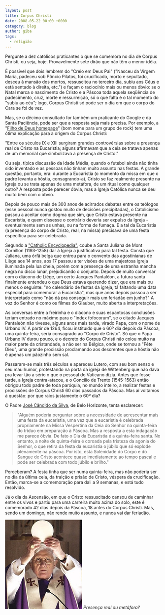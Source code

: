 ```yaml
---
layout: post
title: Corpus Christi
date: 2008-05-22 00:00 +0000
category: blog
author: giba
tags:
  - religião
---
```


Pergunte a dez católicos praticantes o que se comemora no dia de Corpus Christi, ou seja, hoje. Provavelmente sete dirão que não têm a menor idéia.

É possível que dois lembrem do "Creio em Deus Pai" ("Nasceu da Virgem Maria, padeceu sob Pôncio Pilatos, foi crucificado, morto e sepultado, desceu à mansão dos mortos, ressuscitou no terceiro dia, subiu aos Céus e está sentado à direita, etc.") e façam o raciocínio mais ou menos óbvio: se o Natal marca o nascimento de Cristo e a Páscoa toda aquela seqüência de padecimento, cruz, morte e ressurreição, só o que falta é o tal momento do "subiu ao céu"; logo, Corpus Christi só pode ser o dia em que o corpo do Cara se foi de vez.

Mas, se o décimo consultado for também um praticante do Google e da Santa Paciência, pode ser que a resposta seja mais precisa. Por exemplo, a "[Filho de Deus homepage](http://www.filhosdedeus.hpg.ig.com.br/sacramentos/sacramentoeuc04.htm)" (bom nome para um grupo de rock) tem uma ótima explicação para a origem do Corpus Christi:

"Entre os séculos IX e XIII surgiram grandes controvérsias sobre a presença real de Cristo na Eucaristia; alguns afirmavam que a ceia se tratava apenas de um memorial que simbolizava a presença de Cristo."

Ou seja, típica discussão da Idade Média, quando o futebol ainda não tinha sido inventado e as pessoas não tinham muito assunto nas festas. A grande questão, portanto, era: durante a Eucaristia (o momento da missa em que o padre levanta a hóstia, consagrando-a), Cristo se faz realmente presente na Igreja ou se trata apenas de uma metáfora, de um ritual como qualquer outro? A resposta pode parecer óbvia, mas a Igreja Católica nunca se deu muito bem com o óbvio.

Depois de pouco mais de 300 anos de acirrados debates entre os teólogos (esse pessoal nunca gostou muito de decisões precipitadas), o Catolicismo passou a aceitar como dogma que sim, que Cristo estava presente na Eucaristia, e quem dissesse o contrário deveria ser expulso da Igreja - eventualmente sem as unhas, ou na forma de fumaça. E a tal da Eucaristia (a presença do corpo de Cristo, real, na missa) precisava de uma festa específica para ser celebrada.

Segundo a ["Catholic Encyclopedia"](http://www.newadvent.org/cathen/04390b.htm), coube a Santa Juliana de Mont Cornillon (1193-1258) dar à Igreja a justificativa para tal festa. Consta que Juliana, uma órfã belga que entrou para o convento das agostinianas de Liège aos 14 anos, aos 17 passou a ter visões de uma majestosa igreja iluminada pela lua cheia, porém com a presença de uma estranha mancha negra no disco lunar, prejudicando o conjunto. Depois de muito conversar com o diácono de Liége, um certo Jacques Pantaléon, a futura santa finalmente entendeu o que Deus estava querendo dizer, que era mais ou menos o seguinte: "no calendário de festas da igreja, tá faltando uma data especial para comemorar a Eucaristia", mas que anos depois passou a ser interpretado como "não dá pra conseguir mais um feriadão em junho?" A voz do Senhor é como os filmes do Glauber, muito aberta a interpretações.

As conversas entre a freirinha e o diácono e suas espantosas conclusões teriam entrado no máximo para o "index fofocorum", se o citado Jacques Pantaleón não tivesse, alguns anos mais tarde, virado Papa, com o nome de Urbano IV. A partir de 1264, ficou instituído que o 60º dia depois da Páscoa, uma quinta-feira, seria consagrado ao "Corpo de Cristo". Só que o Papa Urbano IV durou pouco, e o decreto do Corpus Christi não colou muito na maior parte da cristandade, a não ser na Bélgica, onde se tornou a "Fête Dieu", uma grande procissão proclamando aos descrentes que a hóstia não é apenas um pãozinho sem sal.

Passaram-se mais três séculos e apareceu Lutero, com seu bom senso e seu mau humor, protestando na porta da igreja de Wittenberg que não dava pra levar tão a sério o que o pessoal do Vaticano dizia. Antes que fosse tarde, a Igreja contra-atacou, e o Concílio de Trento (1545-1563) então obrigou todo padre de toda paróquia, no mundo inteiro, a realizar festas e procissões de Corpus Christi 60 dias passados da Páscoa. Mas aí voltamos à questão: por que raios justamente o 60º dia?

O Padre [José Cândido da Silva](http://www.loreto.org.br/mai_corpus.asp), de Belo Horizonte, tenta esclarecer:

> "Alguém poderia perguntar sobre a necessidade de acrescentar mais uma festa da eucaristia, uma vez que a eucaristia é celebrada propriamente na Missa Vespertina da Ceia do Senhor na quinta-feira do tríduo em preparação à Páscoa. Mas a resposta a esta indagação me parece óbvia. De fato o Dia da Eucaristia é a quinta-feira santa. No entanto, a noite de quinta-feira é coroada pela tristeza da agonia do Senhor, o que retira da festa da eucaristia o júbilo que só explode plenamente na páscoa. Por isto, esta Solenidade do Corpo e do Sangue de Cristo acontece quase imediatamente ao tempo pascal e pode ser celebrada com todo júbilo e brilho."

Perceberam? A festa tinha que ser numa quinta-feira, mas não poderia ser no dia da última ceia, da traição e prisão de Cristo, véspera da crucificação. Então, marca-se a comemoração para dali a 9 semanas, e está tudo resolvido.

Já o dia da Ascensão, em que o Cristo ressuscitado cansou de caminhar entre os vivos e partiu para uma carreira muito acima do solo, este é comemorado 42 dias depois da Páscoa, 18 antes do Corpus Christi. Mas, sendo um domingo, não rende muito assunto, e nunca vai dar feriadão.

![](/uploads/papa.jpg)
_Presença real ou metáfora?_
